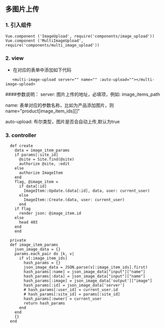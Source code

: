 ## 多图片上传

### 1. 引入组件
    
    Vue.component ('ImageUpload', require('components/image_upload'))
    Vue.component ('MultiImageUpload', require('components/multi_image_upload'))


### 2. view
- 在对应的表单中添加如下代码
 
 ```
    <multi-image-upload server="" name="" :auto-upload=""></multi-image-upload>
 ```

  ####参数说明：
  server: 图片上传的地址，必填项，例如: image_items_path
  
  name: 表单对应的参数名称，比如为产品添加图片，则name="product[image_item_ids][]"

  auto-upload: 布尔类型，图片是否会自动上传,默认为true
  

### 3. controller

```
  def create
    data = image_item_params
    if params[:site_id]
      @site = Site.find(@site)
      authorize @site, :edit
    else
      authorize ImageItem
    end
    flag, @image_item =
      if data[:id]
        ImageItem::Update.(data[:id], data, user: current_user)
      else
        ImageItem::Create.(data, user: current_user)
      end
    if flag
      render json: @image_item.id
    else
      head 403
    end
    end
  
  private
  def image_item_params
    json_image_data = {}
    params.each_pair do |k, v|
      if v[:image_item_ids]
        hash_params = {}
        json_image_data = JSON.parse(v[:image_item_ids].first)
        hash_params[:name] = json_image_data["input"]["name"]
        hash_params[:data] = json_image_data["input"]["name"]
        hash_params[:image] = json_image_data['output']["image"]
        hash_params[:id] = json_image_data['server']
        # hash_params[:user_id] = current_user.id
        # hash_params[:site_id] = params[:site_id]
        hash_params[:owner] = current_user
        return hash_params
      end
    end
    {}
  end

```

